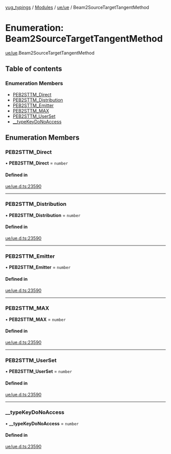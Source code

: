 [yug_typings](../README.md) / [Modules](../modules.md) / [ue/ue](../modules/ue_ue.md) / Beam2SourceTargetTangentMethod

# Enumeration: Beam2SourceTargetTangentMethod

[ue/ue](../modules/ue_ue.md).Beam2SourceTargetTangentMethod

## Table of contents

### Enumeration Members

- [PEB2STTM\_Direct](ue_ue.Beam2SourceTargetTangentMethod.md#peb2sttm_direct)
- [PEB2STTM\_Distribution](ue_ue.Beam2SourceTargetTangentMethod.md#peb2sttm_distribution)
- [PEB2STTM\_Emitter](ue_ue.Beam2SourceTargetTangentMethod.md#peb2sttm_emitter)
- [PEB2STTM\_MAX](ue_ue.Beam2SourceTargetTangentMethod.md#peb2sttm_max)
- [PEB2STTM\_UserSet](ue_ue.Beam2SourceTargetTangentMethod.md#peb2sttm_userset)
- [\_\_typeKeyDoNoAccess](ue_ue.Beam2SourceTargetTangentMethod.md#__typekeydonoaccess)

## Enumeration Members

### PEB2STTM\_Direct

• **PEB2STTM\_Direct** = `number`

#### Defined in

[ue/ue.d.ts:23590](https://github.com/YugMetaverse/yug_typings/blob/b7d9b19/ue/ue.d.ts#L23590)

___

### PEB2STTM\_Distribution

• **PEB2STTM\_Distribution** = `number`

#### Defined in

[ue/ue.d.ts:23590](https://github.com/YugMetaverse/yug_typings/blob/b7d9b19/ue/ue.d.ts#L23590)

___

### PEB2STTM\_Emitter

• **PEB2STTM\_Emitter** = `number`

#### Defined in

[ue/ue.d.ts:23590](https://github.com/YugMetaverse/yug_typings/blob/b7d9b19/ue/ue.d.ts#L23590)

___

### PEB2STTM\_MAX

• **PEB2STTM\_MAX** = `number`

#### Defined in

[ue/ue.d.ts:23590](https://github.com/YugMetaverse/yug_typings/blob/b7d9b19/ue/ue.d.ts#L23590)

___

### PEB2STTM\_UserSet

• **PEB2STTM\_UserSet** = `number`

#### Defined in

[ue/ue.d.ts:23590](https://github.com/YugMetaverse/yug_typings/blob/b7d9b19/ue/ue.d.ts#L23590)

___

### \_\_typeKeyDoNoAccess

• **\_\_typeKeyDoNoAccess** = `number`

#### Defined in

[ue/ue.d.ts:23590](https://github.com/YugMetaverse/yug_typings/blob/b7d9b19/ue/ue.d.ts#L23590)
